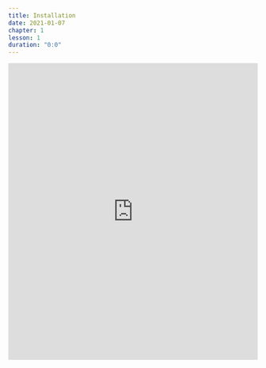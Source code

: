 ```yaml
---
title: Installation
date: 2021-01-07
chapter: 1
lesson: 1
duration: "0:0"
---
```


<iframe width="100%" height="600" src="https://www.youtube.com/embed/mzWryuuN534" title="YouTube video player" frameborder="0" allow="accelerometer; autoplay; clipboard-write; encrypted-media; gyroscope; picture-in-picture" allowfullscreen></iframe>